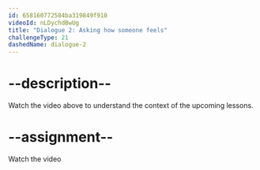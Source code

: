 ```yaml
---
id: 658160772584ba319849f910
videoId: nLDychdBwUg
title: "Dialogue 2: Asking how someone feels"
challengeType: 21
dashedName: dialogue-2
---
```


# --description--

Watch the video above to understand the context of the upcoming lessons.

# --assignment--

Watch the video
